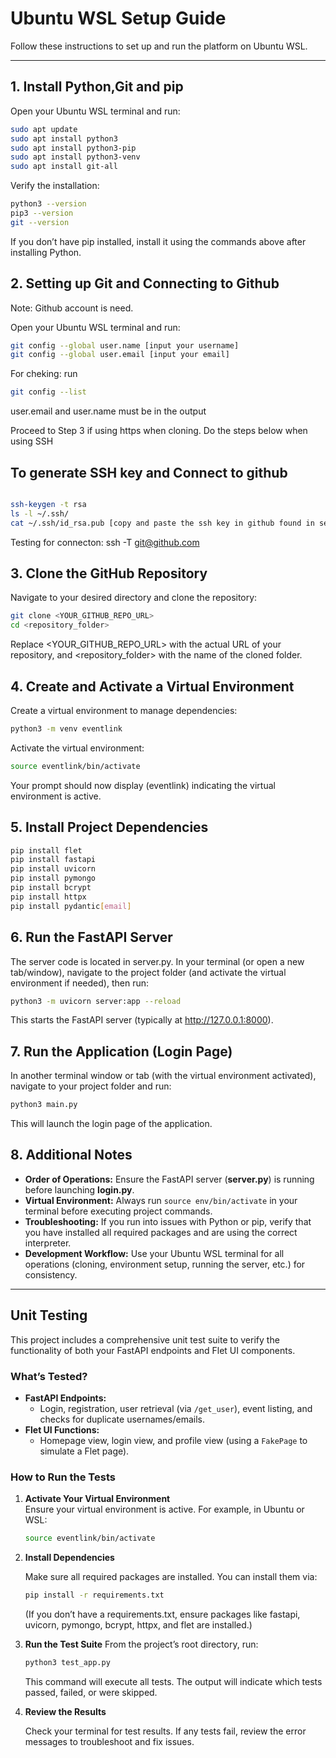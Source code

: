 # Ubuntu WSL Setup Guide

Follow these instructions to set up and run the platform on Ubuntu WSL.

---

## 1. Install Python,Git and pip

Open your Ubuntu WSL terminal and run:

```bash
sudo apt update
sudo apt install python3
sudo apt install python3-pip
sudo apt install python3-venv
sudo apt install git-all
```

Verify the installation:

```bash
python3 --version
pip3 --version
git --version
```

If you don’t have pip installed, install it using the commands above after installing Python.

## 2. Setting up Git and Connecting to Github
Note: Github account is need. 

Open your Ubuntu WSL terminal and run:
```bash
git config --global user.name [input your username]
git config --global user.email [input your email]
```
For cheking: run
```bash
git config --list
```
user.email and user.name must be in the output

Proceed to Step 3 if using https when cloning. Do the steps below when using SSH

## To generate SSH key and Connect to github
```bash

ssh-keygen -t rsa 
ls -l ~/.ssh/ 
cat ~/.ssh/id_rsa.pub [copy and paste the ssh key in github found in settings]
```
Testing for connecton: ssh -T git@github.com 

## 3. Clone the GitHub Repository

Navigate to your desired directory and clone the repository:

```bash
git clone <YOUR_GITHUB_REPO_URL>
cd <repository_folder>
```

Replace <YOUR_GITHUB_REPO_URL> with the actual URL of your repository, and <repository_folder> with the name of the cloned folder.

## 4. Create and Activate a Virtual Environment

Create a virtual environment to manage dependencies:

```bash
python3 -m venv eventlink
```

Activate the virtual environment:

```bash
source eventlink/bin/activate
```

Your prompt should now display (eventlink) indicating the virtual environment is active.

## 5. Install Project Dependencies

```bash
pip install flet
pip install fastapi
pip install uvicorn
pip install pymongo
pip install bcrypt
pip install httpx
pip install pydantic[email]
```

## 6. Run the FastAPI Server

The server code is located in server.py. In your terminal (or open a new tab/window), navigate to the project folder (and activate the virtual environment if needed), then run:

```bash
python3 -m uvicorn server:app --reload 
```

This starts the FastAPI server (typically at http://127.0.0.1:8000).

## 7. Run the Application (Login Page)

In another terminal window or tab (with the virtual environment activated), navigate to your project folder and run:

```bash
python3 main.py
```

This will launch the login page of the application.

## 8. Additional Notes

- **Order of Operations:** Ensure the FastAPI server (**server.py**) is running before launching **login.py**.
- **Virtual Environment:** Always run `source env/bin/activate` in your terminal before executing project commands.
- **Troubleshooting:** If you run into issues with Python or pip, verify that you have installed all required packages and are using the correct interpreter.
- **Development Workflow:** Use your Ubuntu WSL terminal for all operations (cloning, environment setup, running the server, etc.) for consistency.

---

## Unit Testing

This project includes a comprehensive unit test suite to verify the functionality of both your FastAPI endpoints and Flet UI components.

### What’s Tested?
- **FastAPI Endpoints:**  
  - Login, registration, user retrieval (via `/get_user`), event listing, and checks for duplicate usernames/emails.
- **Flet UI Functions:**  
  - Homepage view, login view, and profile view (using a `FakePage` to simulate a Flet page).

### How to Run the Tests

1. **Activate Your Virtual Environment**  
   Ensure your virtual environment is active. For example, in Ubuntu or WSL:
   
   ```bash
   source eventlink/bin/activate
   ```
   
2. **Install Dependencies**
   
    Make sure all required packages are installed. You can install them via:

    ```bash
    pip install -r requirements.txt
    ```
    (If you don’t have a requirements.txt, ensure packages like fastapi, uvicorn, pymongo, bcrypt, httpx, and flet are installed.)

3. **Run the Test Suite**
    From the project’s root directory, run:
    
    ```bash
    python3 test_app.py
    ```
    
    This command will execute all tests. The output will indicate which tests passed, failed, or were skipped.

4. **Review the Results**
 
   Check your terminal for test results. If any tests fail, review the error messages to troubleshoot and fix issues.